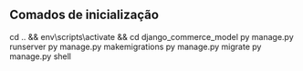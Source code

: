 ## Comados de inicialização ##
cd .. && env\scripts\activate && cd django_commerce_model 
py manage.py runserver
py manage.py makemigrations
py manage.py migrate
py manage.py shell
